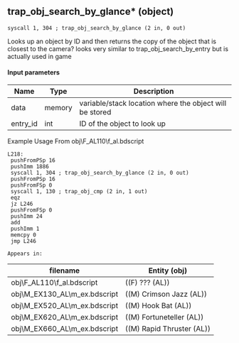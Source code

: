 ## trap_obj_search_by_glance* (object)

`syscall 1, 304 ; trap_obj_search_by_glance (2 in, 0 out)`

Looks up an object by ID and then returns the copy of the object that is closest to the camera? looks very similar to trap_obj_search_by_entry but is actually used in game

#### Input parameters
| Name | Type | Description
|------|------|------------
| data   | memory   | variable/stack location where the object will be stored
| entry_id   | int   | ID of the object to look up


Example Usage From obj\F_AL110\f_al.bdscript
```plaintext
L218:
 pushFromPSp 16
 pushImm 1886
 syscall 1, 304 ; trap_obj_search_by_glance (2 in, 0 out)
 pushFromPSp 16
 pushFromFSp 0
 syscall 1, 130 ; trap_obj_cmp (2 in, 1 out)
 eqz 
 jz L246
 pushFromFSp 0
 pushImm 24
 add 
 pushImm 1
 memcpy 0
 jmp L246
```





	Appears in:
| filename | Entity (obj)
|----------|-------------
| obj\F_AL110\f_al.bdscript       | ((F) ??? (AL))          
| obj\M_EX130_AL\m_ex.bdscript       | ((M) Crimson Jazz (AL))          
| obj\M_EX520_AL\m_ex.bdscript       | ((M) Hook Bat (AL))          
| obj\M_EX620_AL\m_ex.bdscript       | ((M) Fortuneteller (AL))          
| obj\M_EX660_AL\m_ex.bdscript       | ((M) Rapid Thruster (AL))          



